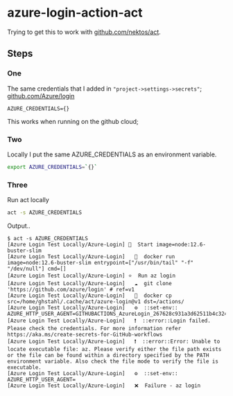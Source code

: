 # azure-login-action-act

Trying to get this to work with [github.com/nektos/act](https://github.com/nektos/act).  

## Steps
### One  
The same credentials that I added in `"project->settings->secrets"`;
[github.com/Azure/login](https://github.com/Azure/login)  

```
AZURE_CREDENTIALS={}
```
This works when running on the github cloud;

### Two  
Locally I put the same AZURE_CREDENTIALS as an environment variable.  
```bash
export AZURE_CREDENTIALS=`{}`
```
### Three 
Run act locally
```bash
act -s AZURE_CREDENTIALS
```  
Output..  
```
$ act -s AZURE_CREDENTIALS
[Azure Login Test Locally/Azure-Login] 🚀  Start image=node:12.6-buster-slim
[Azure Login Test Locally/Azure-Login]   🐳  docker run image=node:12.6-buster-slim entrypoint=["/usr/bin/tail" "-f" "/dev/null"] cmd=[]
[Azure Login Test Locally/Azure-Login] ⭐  Run az login
[Azure Login Test Locally/Azure-Login]   ☁  git clone 'https://github.com/azure/login' # ref=v1
[Azure Login Test Locally/Azure-Login]   🐳  docker cp src=/home/ghstahl/.cache/act/azure-login@v1 dst=/actions/
[Azure Login Test Locally/Azure-Login]   ⚙  ::set-env:: AZURE_HTTP_USER_AGENT=GITHUBACTIONS_AzureLogin_267628c931a3d62511b4c3247de1d664565d2186161c53732a4b56e1dd7cac9e
[Azure Login Test Locally/Azure-Login]   ❗  ::error::Login failed. Please check the credentials. For more information refer https://aka.ms/create-secrets-for-GitHub-workflows
[Azure Login Test Locally/Azure-Login]   ❗  ::error::Error: Unable to locate executable file: az. Please verify either the file path exists or the file can be found within a directory specified by the PATH environment variable. Also check the file mode to verify the file is executable.
[Azure Login Test Locally/Azure-Login]   ⚙  ::set-env:: AZURE_HTTP_USER_AGENT=
[Azure Login Test Locally/Azure-Login]   ❌  Failure - az login
```

